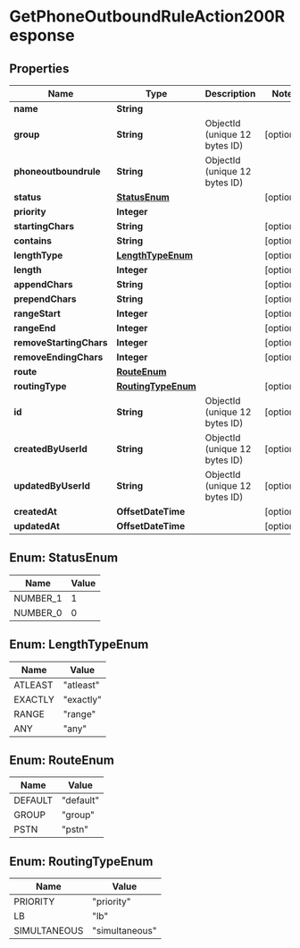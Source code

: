 

# GetPhoneOutboundRuleAction200Response


## Properties

| Name | Type | Description | Notes |
|------------ | ------------- | ------------- | -------------|
|**name** | **String** |  |  |
|**group** | **String** | ObjectId (unique 12 bytes ID) |  [optional] |
|**phoneoutboundrule** | **String** | ObjectId (unique 12 bytes ID) |  |
|**status** | [**StatusEnum**](#StatusEnum) |  |  [optional] |
|**priority** | **Integer** |  |  |
|**startingChars** | **String** |  |  [optional] |
|**contains** | **String** |  |  [optional] |
|**lengthType** | [**LengthTypeEnum**](#LengthTypeEnum) |  |  [optional] |
|**length** | **Integer** |  |  [optional] |
|**appendChars** | **String** |  |  [optional] |
|**prependChars** | **String** |  |  [optional] |
|**rangeStart** | **Integer** |  |  [optional] |
|**rangeEnd** | **Integer** |  |  [optional] |
|**removeStartingChars** | **Integer** |  |  [optional] |
|**removeEndingChars** | **Integer** |  |  [optional] |
|**route** | [**RouteEnum**](#RouteEnum) |  |  |
|**routingType** | [**RoutingTypeEnum**](#RoutingTypeEnum) |  |  [optional] |
|**id** | **String** | ObjectId (unique 12 bytes ID) |  [optional] |
|**createdByUserId** | **String** | ObjectId (unique 12 bytes ID) |  [optional] |
|**updatedByUserId** | **String** | ObjectId (unique 12 bytes ID) |  [optional] |
|**createdAt** | **OffsetDateTime** |  |  [optional] |
|**updatedAt** | **OffsetDateTime** |  |  [optional] |



## Enum: StatusEnum

| Name | Value |
|---- | -----|
| NUMBER_1 | 1 |
| NUMBER_0 | 0 |



## Enum: LengthTypeEnum

| Name | Value |
|---- | -----|
| ATLEAST | &quot;atleast&quot; |
| EXACTLY | &quot;exactly&quot; |
| RANGE | &quot;range&quot; |
| ANY | &quot;any&quot; |



## Enum: RouteEnum

| Name | Value |
|---- | -----|
| DEFAULT | &quot;default&quot; |
| GROUP | &quot;group&quot; |
| PSTN | &quot;pstn&quot; |



## Enum: RoutingTypeEnum

| Name | Value |
|---- | -----|
| PRIORITY | &quot;priority&quot; |
| LB | &quot;lb&quot; |
| SIMULTANEOUS | &quot;simultaneous&quot; |



